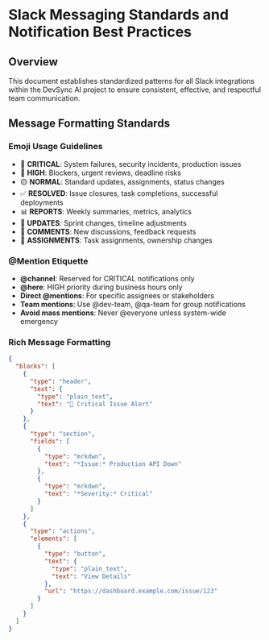 # Slack Messaging Standards and Notification Best Practices

## Overview
This document establishes standardized patterns for all Slack integrations within the DevSync AI project to ensure consistent, effective, and respectful team communication.

## Message Formatting Standards

### Emoji Usage Guidelines
- 🚨 **CRITICAL**: System failures, security incidents, production issues
- 🔴 **HIGH**: Blockers, urgent reviews, deadline risks
- 🟡 **NORMAL**: Standard updates, assignments, status changes
- ✅ **RESOLVED**: Issue closures, task completions, successful deployments
- 📊 **REPORTS**: Weekly summaries, metrics, analytics
- 🔄 **UPDATES**: Sprint changes, timeline adjustments
- 💬 **COMMENTS**: New discussions, feedback requests
- 👥 **ASSIGNMENTS**: Task assignments, ownership changes

### @Mention Etiquette
- **@channel**: Reserved for CRITICAL notifications only
- **@here**: HIGH priority during business hours only
- **Direct @mentions**: For specific assignees or stakeholders
- **Team mentions**: Use @dev-team, @qa-team for group notifications
- **Avoid mass mentions**: Never @everyone unless system-wide emergency

### Rich Message Formatting
```json
{
  "blocks": [
    {
      "type": "header",
      "text": {
        "type": "plain_text",
        "text": "🚨 Critical Issue Alert"
      }
    },
    {
      "type": "section",
      "fields": [
        {
          "type": "mrkdwn",
          "text": "*Issue:* Production API Down"
        },
        {
          "type": "mrkdwn",
          "text": "*Severity:* Critical"
        }
      ]
    },
    {
      "type": "actions",
      "elements": [
        {
          "type": "button",
          "text": {
            "type": "plain_text",
            "text": "View Details"
          },
          "url": "https://dashboard.example.com/issue/123"
        }
      ]
    }
  ]
}
